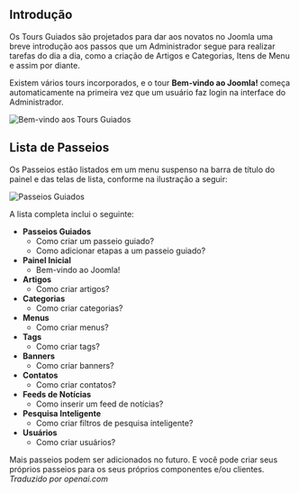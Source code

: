 <!-- Filename: jdocmanual?manual=user&heading=help&filename=guided-tours.md / Display title: Passeios Guiados -->

## Introdução

Os Tours Guiados são projetados para dar aos novatos no Joomla uma breve introdução aos passos que um Administrador segue para realizar tarefas do dia a dia, como a criação de Artigos e Categorias, Itens de Menu e assim por diante.

Existem vários tours incorporados, e o tour **Bem-vindo ao Joomla!** começa automaticamente na primeira vez que um usuário faz login na interface do Administrador.

![Bem-vindo aos Tours Guiados](../../../en/images/help/guided-tours-welcome.png "Bem-vindo aos Tours Guiados")

## Lista de Passeios

Os Passeios estão listados em um menu suspenso na barra de título do painel e das telas de lista, conforme na ilustração a seguir:

![Passeios Guiados](../../../en/images/help/guided-tours.png "Passeios Guiados")

A lista completa inclui o seguinte:

* **Passeios Guiados**
    * Como criar um passeio guiado?
    * Como adicionar etapas a um passeio guiado?
* **Painel Inicial**
    * Bem-vindo ao Joomla!
* **Artigos**
    * Como criar artigos?
* **Categorias**
    * Como criar categorias?
* **Menus**
    * Como criar menus?
* **Tags**
    * Como criar tags?
* **Banners**
    * Como criar banners?
* **Contatos**
    * Como criar contatos?
* **Feeds de Notícias**
    * Como inserir um feed de notícias?
* **Pesquisa Inteligente**
    * Como criar filtros de pesquisa inteligente?
* **Usuários**
    * Como criar usuários?

Mais passeios podem ser adicionados no futuro. E você pode criar seus próprios passeios para os seus próprios componentes e/ou clientes.  
*Traduzido por openai.com*  

